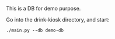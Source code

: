 This is a DB for demo purpose.

Go into the drink-kiosk directory, and start:

    ./main.py --db demo-db
